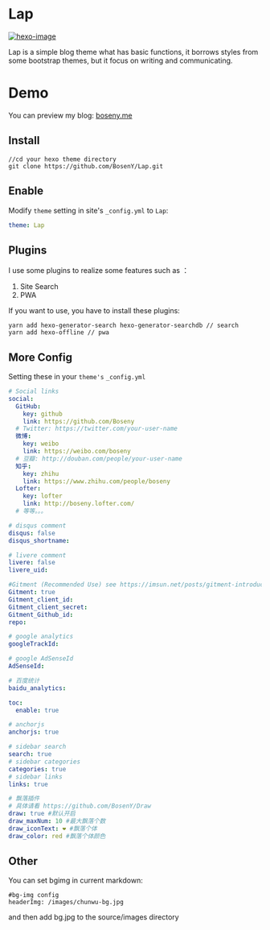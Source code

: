 # Lap

[![hexo-image]][hexo-url]

Lap is a simple blog theme what has basic functions, it borrows styles from some bootstrap themes, but it focus on writing and communicating.

# Demo

You can preview my blog: [boseny.me]

## Install

```
//cd your hexo theme directory
git clone https://github.com/BosenY/Lap.git
```

## Enable

Modify `theme` setting in site's `_config.yml` to `Lap`:

```yaml
theme: Lap
```

## Plugins

I use some plugins to realize some features such as ：

1.  Site Search
2.  PWA

If you want to use, you have to install these plugins:

```
yarn add hexo-generator-search hexo-generator-searchdb // search
yarn add hexo-offline // pwa
```

## More Config

Setting these in your `theme's` `_config.yml`

```yaml
# Social links
social:
  GitHub:
    key: github
    link: https://github.com/Boseny
  # Twitter: https://twitter.com/your-user-name
  微博:
    key: weibo
    link: https://weibo.com/boseny
  # 豆瓣: http://douban.com/people/your-user-name
  知乎:
    key: zhihu
    link: https://www.zhihu.com/people/boseny
  Lofter:
    key: lofter
    link: http://boseny.lofter.com/
  # 等等。。。

# disqus comment
disqus: false
disqus_shortname:

# livere comment
livere: false
livere_uid:

#Gitment (Recommended Use) see https://imsun.net/posts/gitment-introduction/
Gitment: true
Gitment_client_id:
Gitment_client_secret:
Gitment_Github_id:
repo:

# google analytics
googleTrackId:

# google AdSenseId
AdSenseId:

# 百度统计
baidu_analytics:

toc:
  enable: true

# anchorjs
anchorjs: true

# sidebar search
search: true
# sidebar categories
categories: true
# sidebar links
links: true

# 飘落插件
# 具体请看 https://github.com/BosenY/Draw
draw: true #默认开启
draw_maxNum: 10 #最大飘落个数
draw_iconText: ❤ #飘落个体
draw_color: red #飘落个体颜色
```

## Other

You can set bgimg in current markdown:

```
#bg-img config
headerImg: /images/chunwu-bg.jpg
```

and then add bg.jpg to the source/images directory

[boseny.me]: https://boseny.me
[hexo-url]: http://hexo.io
[hexo-image]: https://img.shields.io/badge/hexo-%3E%3D%203.0-blue.svg
